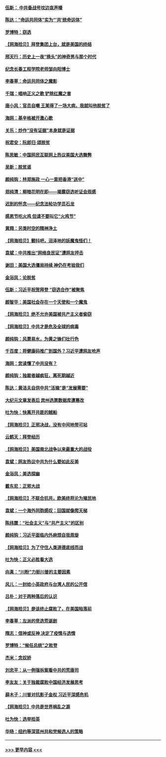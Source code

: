 #### [伍新： 中共备战号坟边哀声嚎](../pages/nsc993/n12593086.md?t=12031951) 
#### [陈达：“命运共同体”实为“‘共’统命运体”](../pages/nsc993/n12590865.md?t=12031951) 
#### [罗博特：窃选](../pages/nsc993/n12590619.md?t=12031951) 
#### [【网海拾贝】拜登集团上台，就是美国的终结](../pages/nsc993/n12589725.md?t=12031951) 
#### [邢天行：历史上一夜“换头”的神奇男与那个时代](../pages/nsc993/n12589424.md?t=12031951) 
#### [纪念长春工程学院老师邹向阳博士](../pages/nsc993/n12585390.md?t=12031951) 
#### [李春草：命运共同体之魔影](../pages/nsc993/n12585026.md?t=12031951) 
#### [千瑞：唱响正义之歌 铲除红魔之害](../pages/nsc993/n12585002.md?t=12031951) 
#### [唐小风：官员自嘲 王某得了一场大病，我就叫他脱贫了](../pages/nsc993/n12584981.md?t=12031951) 
#### [海网：基辛格被开激心歌](../pages/nsc993/n12584946.md?t=12031951) 
#### [关乐：炒作“没有证据”本身就是证据](../pages/nsc993/n12583146.md?t=12031951) 
#### [祝君安：阮郎归‧颂脱贫](../pages/nsc993/n12583119.md?t=12031951) 
#### [陈思敏：中国网民互联网上热议美国大选舞弊](../pages/nsc993/n12582845.md?t=12031951) 
#### [吴新：脱贫谣](../pages/nsc993/n12580839.md?t=12031951) 
#### [颜纯钩：林郑施政 一心一意把香港“送中”](../pages/nsc993/n12580805.md?t=12031951) 
#### [郑纯清：柳暗花明在即——揭露窃选听证会观感](../pages/nsc993/n12580795.md?t=12031951) 
#### [迟到的怀念——纪念法轮功学员石龙](../pages/nsc993/n12580245.md?t=12031951) 
#### [感恩节吃火鸡  但请不要叫它“火鸡节”](../pages/nsc993/n12580252.md?t=12031951) 
#### [黄翔：另类时空的精神净土](../pages/nsc993/n12578638.md?t=12031951) 
#### [【网海拾贝】颤抖吧，沼泽地的妖魔鬼怪们！](../pages/nsc993/n12578552.md?t=12031951) 
#### [袁斌：中共推出“网络良民证”遭网友抨击](../pages/nsc993/n12578511.md?t=12031951) 
#### [谢田：美国大选僵局持续 神仍在考验我们](../pages/nsc993/n12577432.md?t=12031951) 
#### [金浴凤：论脱贫](../pages/nsc993/n12576386.md?t=12031951) 
#### [伍新：习近平祝贺拜登 “窃选合作”被聚焦](../pages/nsc993/n12576358.md?t=12031951) 
#### [颜智华：美国社会存在一个天使和一个魔鬼](../pages/nsc993/n12574299.md?t=12031951) 
#### [【网海拾贝】绝不允许美国被共产主义者偷窃](../pages/nsc993/n12573396.md?t=12031951) 
#### [【网海拾贝】中共才是危及全球的病毒](../pages/nsc993/n12571204.md?t=12031951) 
#### [颜纯钩：风萧易水，为黄之锋们壮行色](../pages/nsc993/n12571487.md?t=12031951) 
#### [千百度：将健康码推广到国外？习近平遭网友呛声](../pages/nsc993/n12570808.md?t=12031951) 
#### [海网：您读懂了中共没有？](../pages/nsc993/n12570487.md?t=12031951) 
#### [颜纯钩：独裁者越疯狂，离死期越近](../pages/nsc993/n12569055.md?t=12031951) 
#### [陈达：黄洁夫自供中共“活摘”是“发展需要”](../pages/nsc993/n12568541.md?t=12031951) 
#### [大纪元文章发表后 宾州选票数据库遭篡改](../pages/nsc993/n12568105.md?t=12031951) 
#### [吐为快：快离开共匪的贼船](../pages/nsc993/n12568462.md?t=12031951) 
#### [【网海拾贝】正邪决战，没有中间地带可站](../pages/nsc993/n12568439.md?t=12031951) 
#### [云鹤天：拜登经历](../pages/nsc993/n12567294.md?t=12031951) 
#### [【网海拾贝】美国南北战争以来最重大的战役](../pages/nsc993/n12567247.md?t=12031951) 
#### [袁斌：网友热议中共为什么要如此反美](../pages/nsc993/n12567162.md?t=12031951) 
#### [金浴凤：美选探幽](../pages/nsc993/n12567147.md?t=12031951) 
#### [戴东尼：正邪大战](../pages/nsc993/n12567033.md?t=12031951) 
#### [【网海拾贝】不联合抗共，欧美终将沦为殖民地](../pages/nsc993/n12565068.md?t=12031951) 
#### [袁斌：一个海外同胞感叹：回国就像爬天梯](../pages/nsc993/n12564986.md?t=12031951) 
#### [陈纬霆：“社会主义”与“共产主义”的区别](../pages/nsc993/n12562417.md?t=12031951) 
#### [颜纯钩：习近平面临内外麻烦自我周旋](../pages/nsc993/n12563356.md?t=12031951) 
#### [【网海拾贝】为了守住人类道德底线而战](../pages/nsc993/n12562542.md?t=12031951) 
#### [吐为快：正义必胜看大选](../pages/nsc993/n12561967.md?t=12031951) 
#### [向真：“川粉”力挺川普的主要因素](../pages/nsc993/n12560774.md?t=12031951) 
#### [风儿：一封给小英政府与台湾人民的公开信](../pages/nsc993/n12560581.md?t=12031951) 
#### [吕朴：对于两种落后的认识](../pages/nsc993/n12560492.md?t=12031951) 
#### [【网海拾贝】是该终止腐败了，在美国陷落前](../pages/nsc993/n12559936.md?t=12031951) 
#### [李春草：左派的竞选荒诞剧](../pages/nsc993/n12558380.md?t=12031951) 
#### [隋志：信神或反神 决定了疫情与选情](../pages/nsc993/n12558255.md?t=12031951) 
#### [罗博特：“候任总统”之败登](../pages/nsc993/n12558189.md?t=12031951) 
#### [杰米：念奴娇](../pages/nsc993/n12558174.md?t=12031951) 
#### [刘忠平：从一例强拆案看中共的荒唐司](../pages/nsc993/n12558036.md?t=12031951) 
#### [李友友：关于独裁腐败中国经济发展思考](../pages/nsc993/n12558004.md?t=12031951) 
#### [薛木子：川普对抗影子金权 习近平深感危机](../pages/nsc993/n12557342.md?t=12031951) 
#### [【网海拾贝】中共是世界祸乱之源](../pages/nsc993/n12555353.md?t=12031951) 
#### [吐为快：选举拾英](../pages/nsc993/n12555041.md?t=12031951) 
#### [华旸：纽约等深蓝州共和党候选人的策略](../pages/nsc993/n12554309.md?t=12031951) 

----
#### [ >>> 更早内容 <<< ](../indexes/nsc993-earlier.md)
